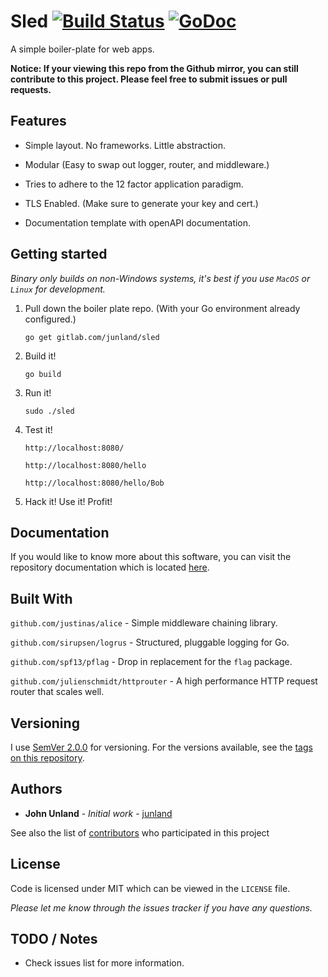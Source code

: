 # Sled [![Build Status](https://travis-ci.org/junland/sled.svg?branch=master)](https://travis-ci.org/junland/sled) [![GoDoc](https://godoc.org/gitlab.com/junland/sled?status.svg)](http://godoc.org/gitlab.com/junland/sled)

A simple boiler-plate for web apps.

**Notice: If your viewing this repo from the Github mirror, you can still contribute to this project. Please feel free to submit issues or pull requests.**

## Features

* Simple layout. No frameworks. Little abstraction.

* Modular (Easy to swap out logger, router, and middleware.)

* Tries to adhere to the 12 factor application paradigm.

* TLS Enabled. (Make sure to generate your key and cert.)

* Documentation template with openAPI documentation.

## Getting started

_Binary only builds on non-Windows systems, it's best if you use `MacOS` or `Linux` for development._

1. Pull down the boiler plate repo. (With your Go environment already configured.)

    `go get gitlab.com/junland/sled`

2. Build it!

    `go build`

3. Run it!

    `sudo ./sled`

4. Test it!

    `http://localhost:8080/`

    `http://localhost:8080/hello`

    `http://localhost:8080/hello/Bob`

5. Hack it! Use it! Profit!

## Documentation

If you would like to know more about this software, you can visit the repository documentation which is located [here][docs].

## Built With

`github.com/justinas/alice` - Simple middleware chaining library.

`github.com/sirupsen/logrus` -  Structured, pluggable logging for Go.

`github.com/spf13/pflag` - Drop in replacement for the `flag` package.

`github.com/julienschmidt/httprouter` - A high performance HTTP request router that scales well.

## Versioning

I use [SemVer 2.0.0](http://semver.org/) for versioning. For the versions available, see the [tags on this repository](https://github.com/junland/pak-mule/tags).

## Authors

* **John Unland** - *Initial work* - [junland](https://github.com/junland)

See also the list of [contributors](https://github.com/your/project/contributors) who participated in this project

## License

Code is licensed under MIT which can be viewed in the `LICENSE` file.

_Please let me know through the issues tracker if you have any questions._

## TODO / Notes

* Check issues list for more information.

[docs]: docs
